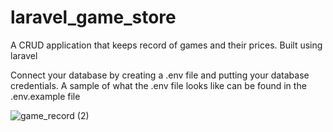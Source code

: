 # laravel_game_store
A CRUD application that keeps record of games and their prices. Built using laravel

Connect your database by creating a .env file and putting your database credentials.
A sample of what the .env file looks like can be found in the .env.example file

![game_record (2)](https://user-images.githubusercontent.com/31727181/175134887-0102c2de-6ebd-4e0d-ac68-90d3012d8f72.png)
